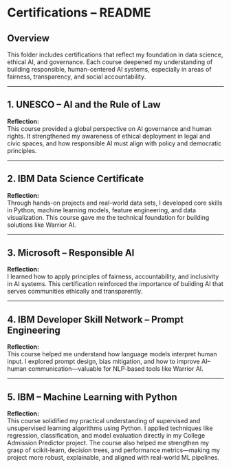 # Certifications – README

## Overview
This folder includes certifications that reflect my foundation in data science, ethical AI, and governance. Each course deepened my understanding of building responsible, human-centered AI systems, especially in areas of fairness, transparency, and social accountability.

---

## 1. UNESCO – AI and the Rule of Law
**Reflection:**  
This course provided a global perspective on AI governance and human rights. It strengthened my awareness of ethical deployment in legal and civic spaces, and how responsible AI must align with policy and democratic principles.

---

## 2. IBM Data Science Certificate
**Reflection:**  
Through hands-on projects and real-world data sets, I developed core skills in Python, machine learning models, feature engineering, and data visualization. This course gave me the technical foundation for building solutions like Warrior AI.

---

## 3. Microsoft – Responsible AI
**Reflection:**  
I learned how to apply principles of fairness, accountability, and inclusivity in AI systems. This certification reinforced the importance of building AI that serves communities ethically and transparently.

---

## 4. IBM Developer Skill Network – Prompt Engineering
**Reflection:**  
This course helped me understand how language models interpret human input. I explored prompt design, bias mitigation, and how to improve AI–human communication—valuable for NLP-based tools like Warrior AI.

---

## 5. IBM – Machine Learning with Python
**Reflection:**  
This course solidified my practical understanding of supervised and unsupervised learning algorithms using Python. I applied techniques like regression, classification, and model evaluation directly in my College Admission Predictor project. The course also helped me strengthen my grasp of scikit-learn, decision trees, and performance metrics—making my project more robust, explainable, and aligned with real-world ML pipelines.
